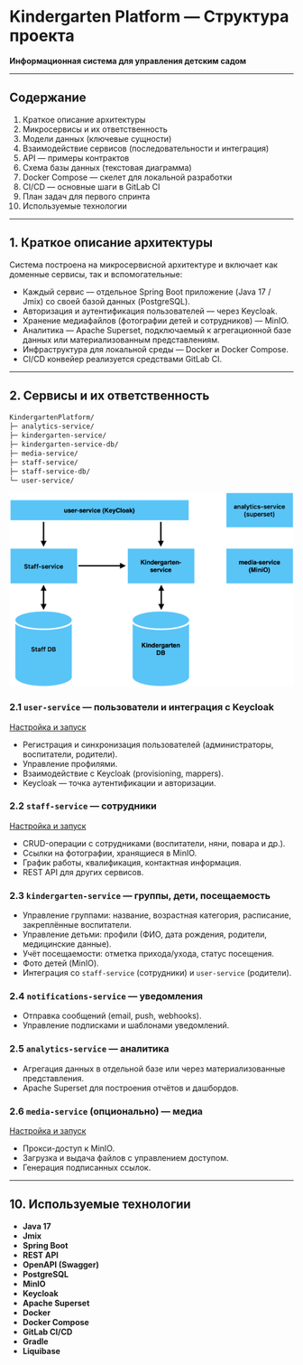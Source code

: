 # Kindergarten Platform — Структура проекта

**Информационная система для управления детским садом**

---

## Содержание

1. Краткое описание архитектуры
2. Микросервисы и их ответственность
3. Модели данных (ключевые сущности)
4. Взаимодействие сервисов (последовательности и интеграция)
5. API — примеры контрактов
6. Схема базы данных (текстовая диаграмма)
7. Docker Compose — скелет для локальной разработки
8. CI/CD — основные шаги в GitLab CI
9. План задач для первого спринта
10. Используемые технологии

---

## 1. Краткое описание архитектуры

Система построена на микросервисной архитектуре и включает как доменные сервисы, так и вспомогательные:

* Каждый сервис — отдельное Spring Boot приложение (Java 17 / Jmix) со своей базой данных (PostgreSQL).
* Авторизация и аутентификация пользователей — через Keycloak.
* Хранение медиафайлов (фотографии детей и сотрудников) — MinIO.
* Аналитика — Apache Superset, подключаемый к агрегационной базе данных или материализованным представлениям.
* Инфраструктура для локальной среды — Docker и Docker Compose.
* CI/CD конвейер реализуется средствами GitLab CI.

---

## 2. Cервисы и их ответственность

    KindergartenPlatform/ 
    ├─ analytics-service/ 
    ├─ kindergarten-service/ 
    ├─ kindergarten-service-db/ 
    ├─ media-service/ 
    ├─ staff-service/ 
    ├─ staff-service-db/ 
    └─ user-service/

![img.png](img.png)

### 2.1 `user-service` — пользователи и интеграция с Keycloak
[Настройка и запуск](user-service/README.MD)
* Регистрация и синхронизация пользователей (администраторы, воспитатели, родители).
* Управление профилями.
* Взаимодействие с Keycloak (provisioning, mappers).
* Keycloak — точка аутентификации и авторизации.

### 2.2 `staff-service` — сотрудники
[Настройка и запуск](staff-service/README.MD)
* CRUD-операции с сотрудниками (воспитатели, няни, повара и др.).
* Ссылки на фотографии, хранящиеся в MinIO.
* График работы, квалификация, контактная информация.
* REST API для других сервисов.

### 2.3 `kindergarten-service` — группы, дети, посещаемость

* Управление группами: название, возрастная категория, расписание, закреплённые воспитатели.
* Управление детьми: профили (ФИО, дата рождения, родители, медицинские данные).
* Учёт посещаемости: отметка прихода/ухода, статус посещения.
* Фото детей (MinIO).
* Интеграция со `staff-service` (сотрудники) и `user-service` (родители).

### 2.4 `notifications-service` — уведомления

* Отправка сообщений (email, push, webhooks).
* Управление подписками и шаблонами уведомлений.

### 2.5 `analytics-service` — аналитика

* Агрегация данных в отдельной базе или через материализованные представления.
* Apache Superset для построения отчётов и дашбордов.

### 2.6 `media-service` (опционально) — медиа
[Настройка и запуск](media-service/README.MD)

* Прокси-доступ к MinIO.
* Загрузка и выдача файлов с управлением доступом.
* Генерация подписанных ссылок.

---

## 10. Используемые технологии

* **Java 17**
* **Jmix**
* **Spring Boot**
* **REST API**
* **OpenAPI (Swagger)**
* **PostgreSQL**
* **MinIO**
* **Keycloak**
* **Apache Superset**
* **Docker**
* **Docker Compose**
* **GitLab CI/CD**
* **Gradle**
* **Liquibase**


